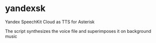 # yandexsk
Yandex SpeechKit Cloud as TTS for Asterisk

The script synthesizes the voice file and superimposes it on background music
